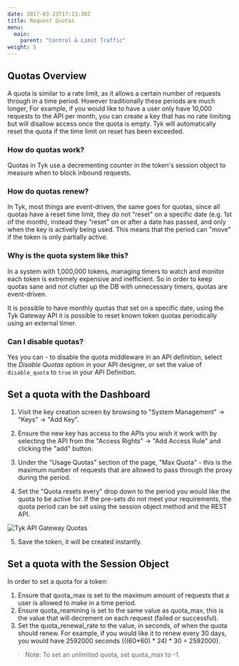 ```yaml
---
date: 2017-03-23T17:13:30Z
title: Request Quotas
menu:
  main:
    parent: "Control & Limit Traffic"
weight: 5 
---
```


## <a name="quotas-overview"></a> Quotas Overview

A quota is similar to a rate limit, as it allows a certain number of requests through in a time period. However traditionally these periods are much longer, For example, if you would like to have a user only have 10,000 requests to the API per month, you can create a key that has no rate limiting but will disallow access once the quota is empty. Tyk will automatically reset the quota if the time limit on reset has been exceeded.

### How do quotas work?

Quotas in Tyk use a decrementing counter in the token's session object to measure when to block inbound requests.

### How do quotas renew?

In Tyk, most things are event-driven, the same goes for quotas, since all quotas have a reset time limit, they do not "reset" on a specific date (e.g. 1st of the month), instead they "reset" on or after a date has passed, and only when the key is actively being used. This means that the period can "move" if the token is only partially active.

### Why is the quota system like this?

In a system with 1,000,000 tokens, managing timers to watch and monitor each token is extremely expensive and inefficient. So in order to keep quotas sane and not clutter up the DB with unnecessary timers, quotas are event-driven.

It is possible to have monthly quotas that set on a specific date, using the Tyk Gateway API it is possible to reset known token quotas periodically using an external timer.

### Can I disable quotas?

Yes you can - to disable the quota middleware in an API definition, select the *Disable Quotas* option in your API designer, or set the value of `disable_quota` to `true` in your API Definition.

## <a name="with-dashboard"></a> Set a quota with the Dashboard

1.  Visit the key creation screen by browsing to "System Management" -> "Keys" -> "Add Key".

2.  Ensure the new key has access to the APIs you wish it work with by selecting the API from the "Access Rights" -> "Add Access Rule" and clicking the "add" button.

3.  Under the "Usage Quotas" section of the page, "Max Quota" - this is the maximum number of requests that are allowed to pass through the proxy during the period.

4.  Set the "Quota resets every" drop down to the period you would like the quota to be active for. If the pre-sets do not meet your requirements, the quota period can be set using the session object method and the REST API.
    
![Tyk API Gateway Quotas][1]

5.  Save the token, it will be created instantly.

## <a name="with-session-object"></a> Set a quota with the Session Object

In order to set a quota for a token:

1. Ensure that quota_max is set to the maximum amount of requests that a user is allowed to make in a time period.
2. Ensure quota_reamining is set to the same value as quota_max, this is the value that will decrement on each request (failed or successful).
3. Set the quota_renewal_rate to the value, in seconds, of when the quota should renew. For example, if you would like it to renew every 30 days, you would have 2592000 seconds (((60*60) * 24) * 30 = 2592000).

> Note: To set an unlimited quota, set quota_max to -1.

[1]: /docs/img/dashboard/system-management/usageQuotas.png


